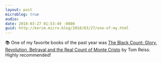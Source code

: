 ```yaml
---
layout: post
microblog: true
audio: 
date: 2018-03-27 01:53:49 -0800
guid: http://kerim.micro.blog/2018/03/27/one-of-my.html
---
```

📚 One of my favorite books of the past year was [The Black Count: Glory, Revolution, Betrayal and the Real Count of Monte Cristo](https://www.theguardian.com/books/2012/sep/28/black-count-tom-reiss-review) by Tom Reiss. Highly recommended!
